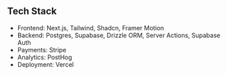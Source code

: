 ## Tech Stack

- Frontend: Next.js, Tailwind, Shadcn, Framer Motion 
- Backend: Postgres, Supabase, Drizzle ORM, Server Actions, Supabase Auth
- Payments: Stripe
- Analytics: PostHog
- Deployment: Vercel 